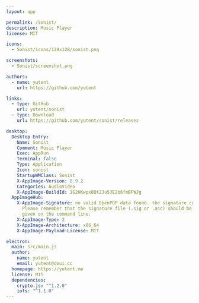 ```yaml
---
layout: app

permalink: /Sonist/
description: Music Player
license: MIT

icons:
  - Sonist/icons/128x128/sonist.png

screenshots:
  - Sonist/screenshot.png

authors:
  - name: yutent
    url: https://github.com/yutent

links:
  - type: GitHub
    url: yutent/sonist
  - type: Download
    url: https://github.com/yutent/sonist/releases

desktop:
  Desktop Entry:
    Name: Sonist
    Comment: Music Player
    Exec: AppRun
    Terminal: false
    Type: Application
    Icon: sonist
    StartupWMClass: Sonist
    X-AppImage-Version: 0.9.2
    Categories: AudioVideo
    X-AppImage-BuildId: 1G2HKwpx8Qt2Ju5JE2b6fmBFWJg
  AppImageHub:
    X-AppImage-Signature: no valid OpenPGP data found. the signature could not be verified.
      Please remember that the signature file (.sig or .asc) should be the first file
      given on the command line.
    X-AppImage-Type: 2
    X-AppImage-Architecture: x86_64
    X-AppImage-Payload-License: MIT

electron:
  main: src/main.js
  author:
    name: yutent
    email: yutent@doui.cc
  homepage: https://yutent.me
  license: MIT
  dependencies:
    crypto.js: "^1.2.0"
    iofs: "^1.1.0"
---
```


